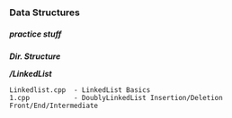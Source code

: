 ### Data Structures

##### practice stuff

***Dir. Structure***

***/LinkedList***  
    
    Linkedlist.cpp  - LinkedList Basics  
    1.cpp           - DoublyLinkedList Insertion/Deletion Front/End/Intermediate
    